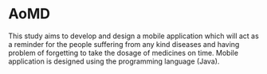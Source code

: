 # AoMD
This study aims to develop and design a mobile application which will act as a reminder for the people suffering from any kind diseases and having problem of forgetting to take the dosage of medicines on time. Mobile application is designed using the programming language (Java).
